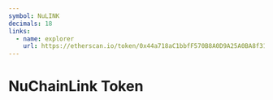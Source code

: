 ```yaml
---
symbol: NuLINK
decimals: 18
links:
  - name: explorer
    url: https://etherscan.io/token/0x44a718aC1bbfF570B8A0D9A25A0BA8f317e049b7
---
```


# NuChainLink Token

